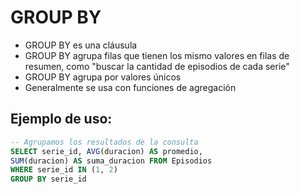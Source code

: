 # GROUP BY

- GROUP BY es una cláusula
- GROUP BY agrupa filas que tienen los mismo valores en filas de resumen,  como "buscar la cantidad de episodios de cada serie"
- GROUP BY agrupa por valores únicos
- Generalmente se usa con funciones de agregación

## Ejemplo de uso:
```sql
-- Agrupamos los resultados de la consulta  
SELECT serie_id, AVG(duracion) AS promedio, 
SUM(duracion) AS suma_duracion FROM Episodios
WHERE serie_id IN (1, 2)
GROUP BY serie_id
```